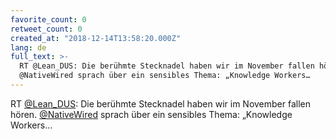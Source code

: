 ```yaml
---
favorite_count: 0
retweet_count: 0
created_at: "2018-12-14T13:58:20.000Z"
lang: de
full_text: >-
  RT @Lean_DUS: Die berühmte Stecknadel haben wir im November fallen hören.
  @NativeWired sprach über ein sensibles Thema: „Knowledge Workers…
---
```


RT [@Lean_DUS](https://twitter.com/Lean_DUS): Die berühmte Stecknadel haben wir
im November fallen hören. [@NativeWired](https://twitter.com/NativeWired) sprach
über ein sensibles Thema: „Knowledge Workers…
